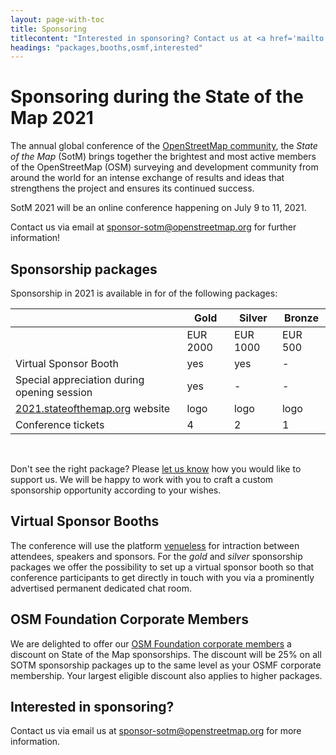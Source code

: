 ```yaml
---
layout: page-with-toc
title: Sponsoring
titlecontent: "Interested in sponsoring? Contact us at <a href='mailto:sponsor-sotm@openstreetmap.org'>sponsor-sotm@&#x200b;open&#x200b;street&#x200b;map.org</a>"
headings: "packages,booths,osmf,interested"
---
```


<h1 id="information">Sponsoring during the State of the Map 2021</h1>

The annual global conference of the [OpenStreetMap community](https://www.openstreetmap.org/about), the <em>State of the Map</em> (SotM) brings together the brightest and most active members of the OpenStreetMap (OSM) surveying and development community from around the world for an intense exchange of results and ideas that strengthens the project and ensures its continued success.

SotM 2021 will be an online conference happening on July 9 to 11, 2021.

Contact us via email at [sponsor-sotm@openstreetmap.org](mailto:sponsor-sotm@openstreetmap.org) for further information!

<h2 id="packages">Sponsorship packages</h2>

Sponsorship in 2021 is available in for of the following packages:

|                             | Gold     | Silver   | Bronze  |
|---------------------------- | -------  | -------- | ------- |
|                             | EUR 2000 | EUR 1000 | EUR 500 |
| <span title="permanent, prominently shown chatroom in Venueless">Virtual Sponsor Booth</span> | yes | yes | - |
| Special appreciation during opening session | yes | - | - |
| <a href="https://2021.stateofthemap.org/#sponsors">2021.stateofthemap.org</a> website | logo | logo | logo |
| Conference tickets | 4 | 2 | 1 |

<br>

Don't see the right package? Please <a href="mailto:sponsor-sotm@openstreetmap.org">let us know</a> how you would like to support us. We will be happy to work with you to craft a custom sponsorship opportunity according to your wishes.

<h2 id="booths">Virtual Sponsor Booths</h2>

The conference will use the platform [venueless](https://venueless.org/en/) for intraction between attendees, speakers and sponsors. For the _gold_ and _silver_ sponsorship packages we offer the possibility to set up a virtual sponsor booth so that conference participants to get directly in touch with you via a prominently advertised permanent dedicated chat room.

<h2 id="osmf">OSM Foundation Corporate Members</h2>

We are delighted to offer our [OSM Foundation corporate members](https://wiki.osmfoundation.org/wiki/Corporate_Members) a discount on State of the Map sponsorships. The discount will be 25% on all SOTM sponsorship packages up to the same level as your OSMF corporate membership. Your largest eligible discount also applies to higher packages.

<h2 id="interested">Interested in sponsoring?</h2>

Contact us via email us at <a href="mailto:sponsor-sotm@openstreetmap.org">sponsor-sotm@openstreetmap.org</a> for more information.
